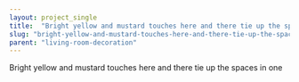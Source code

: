 ```yaml
---
layout: project_single
title:  "Bright yellow and mustard touches here and there tie up the spaces in one"
slug: "bright-yellow-and-mustard-touches-here-and-there-tie-up-the-spaces-in-one"
parent: "living-room-decoration"
---
```

Bright yellow and mustard touches here and there tie up the spaces in one